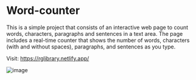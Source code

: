# Word-counter

This is a simple project that consists of an interactive web page to count words, characters, paragraphs and sentences in a text area. The page includes a real-time counter that shows the number of words, characters (with and without spaces), paragraphs, and sentences as you type.

Visit: https://rglibrary.netlify.app/

![image](https://github.com/mrgiann/Word-counter/assets/82038942/e81d5a9e-7cd9-4881-a61c-eaf1be66e0d2)



